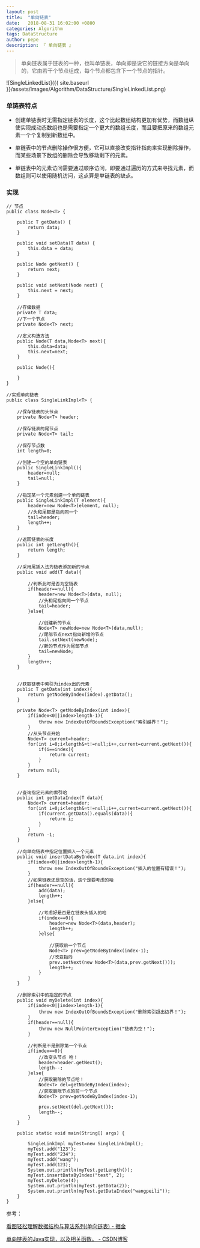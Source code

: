 ```yaml
---
layout: post
title:  "单向链表"
date:   2018-08-31 16:02:00 +0800
categories: Algorithm
tags: DataStructure
author: pepe
description: 『 单向链表 』
---
```



> 单向链表属于链表的一种，也叫单链表，单向即是说它的链接方向是单向的，它由若干个节点组成，每个节点都包含下一个节点的指针。

![SingleLinkedList]({{ site.baseurl }}/assets/images/Algorithm/DataStructure/SingleLinkedList.png)

### **单链表特点**

* 创建单链表时无需指定链表的长度，这个比起数组结构更加有优势，而数组纵使实现成动态数组也是需要指定一个更大的数组长度，而且要把原来的数组元素一个个复制到新数组中。

* 单链表中的节点删除操作很方便，它可以直接改变指针指向来实现删除操作，而某些场景下数组的删除会导致移动剩下的元素。

* 单链表中的元素访问需要通过顺序访问，即要通过遍历的方式来寻找元素，而数组则可以使用随机访问，这点算是单链表的缺点。

### **实现**

```
// 节点
public class Node<T> {
 
	public T getData() {
		return data;
	}
 
	public void setData(T data) {
		this.data = data;
	}
 
	public Node getNext() {
		return next;
	}
 
	public void setNext(Node next) {
		this.next = next;
	}
 
	//存储数据
	private T data;
	//下一个节点
	private Node<T> next;
	
	//定义构造方法
	public Node(T data,Node<T> next){
		this.data=data;
		this.next=next;
	}
	
	public Node(){
		
	}
}
```

```
//实现单向链表
public class SingleLinkImpl<T> {
 
	//保存链表的头节点
	private Node<T> header;
	
	//保存链表的尾节点
	private Node<T> tail;
	
	//保存节点数
	int length=0;
	
	//创建一个空的单向链表
	public SingleLinkImpl(){
		header=null;
		tail=null;
	}
	
	//指定某一个元素创建一个单向链表
	public SingleLinkImpl(T element){
		header=new Node<T>(element, null);
		//头和尾都是指向同一个
		tail=header;
		length++;
	}
	
	//返回链表的长度
	public int getLength(){
		return length;
	}
	
	//采用尾插入法为链表添加新的节点
	public void add(T data){
		
		//判断此时是否为空链表
		if(header==null){
			header=new Node<T>(data, null);
			//头和尾指向同一个节点
			tail=header;
		}else{
			
			//创建新的节点
			Node<T> newNode=new Node<T>(data,null);
			//尾部节点next指向新增的节点
			tail.setNext(newNode);
			//新的节点作为尾部节点
			tail=newNode;
		}
		length++;
	}
	
	
	//获取链表中索引为index出的元素
	public T getData(int index){
		return getNodeByIndex(index).getData();
	}
	
	private Node<T> getNodeByIndex(int index){
		if(index<0||index>length-1){
			throw new IndexOutOfBoundsException("索引越界！");
		}
		//从头节点开始
		Node<T> current=header;
		for(int i=0;i<length&¤t!=null;i++,current=current.getNext()){
			if(i==index){
				return current;
			}
		}
		return null;
	}
	
	
	//查询指定元素的索引哈
	public int getDataIndex(T data){
		Node<T> current=header;
		for(int i=0;i<length&¤t!=null;i++,current=current.getNext()){
			if(current.getData().equals(data)){
				return i;
			}
		}
		return -1;
	}
	
	//向单向链表中指定位置插入一个元素
	public void insertDataByIndex(T data,int index){
		if(index<0||index>length-1){
			throw new IndexOutOfBoundsException("插入的位置有错误！");
		}
		//如果链表还是空的话，这个是要考虑的哈
		if(header==null){
			add(data);
			length++;
		}else{
			
			//考虑好是否是在链表头插入的哈
			if(index==0){
				header=new Node<T>(data,header);
				length++;
			}else{
				
				//获取前一个节点
				Node<T> prev=getNodeByIndex(index-1);
				//改变指向
				prev.setNext(new Node<T>(data,prev.getNext()));
				length++;
			}
		}
	}
	
	//删除索引中的指定的节点
	public void myDelete(int index){
		if(index<0||index>length-1){
			throw new IndexOutOfBoundsException("删除索引超出边界！");
		}
		if(header==null){
			throw new NullPointerException("链表为空！");
		}
		
		//判断是不是删除第一个节点
		if(index==0){
			//改变头节点 哈！
			header=header.getNext();
			length--;
		}else{
			//获取删除的节点哈！
			Node<T> del=getNodeByIndex(index);
			//获取删除节点的前一个节点
			Node<T> prev=getNodeByIndex(index-1);
			
			prev.setNext(del.getNext());
			length--;
		}
	}
	
	public static void main(String[] args) {
		
		SingleLinkImpl myTest=new SingleLinkImpl();
		myTest.add("123");
		myTest.add("234");
		myTest.add("wang");
		myTest.add(123);
		System.out.println(myTest.getLength());
		myTest.insertDataByIndex("test", 2);
		myTest.myDelete(4);
		System.out.println(myTest.getData(2));
		System.out.println(myTest.getDataIndex("wangpeili"));
	}
}
```

参考：

[看图轻松理解数据结构与算法系列(单向链表) - 掘金](https://juejin.im/post/5b5914b26fb9a04fda4e1fef)

[单向链表的Java实现，以及相关函数。 - CSDN博客](https://blog.csdn.net/daguairen/article/details/52738510)





































